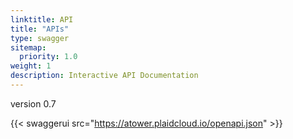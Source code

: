 ```yaml
---
linktitle: API
title: "APIs"
type: swagger
sitemap:
  priority: 1.0
weight: 1
description: Interactive API Documentation
---
```


version 0.7

{{< swaggerui src="https://atower.plaidcloud.io/openapi.json" >}}
